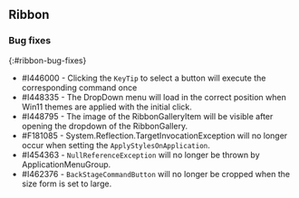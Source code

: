 ## Ribbon

### Bug fixes
{:#ribbon-bug-fixes}

* \#I446000 - Clicking the `KeyTip` to select a button will execute the corresponding command once
* \#I448335 - The DropDown menu will load in the correct position when Win11 themes are applied with the initial click.
* \#I448795 - The image of the RibbonGalleryItem will be visible after opening the dropdown of the RibbonGallery.
* \#F181085 - System.Reflection.TargetInvocationException will no longer occur when setting the `ApplyStylesOnApplication`.
* \#I454363 - `NullReferenceException` will no longer be thrown by ApplicationMenuGroup.
* \#I462376 - `BackStageCommandButton` will no longer be cropped when the size form is set to large.